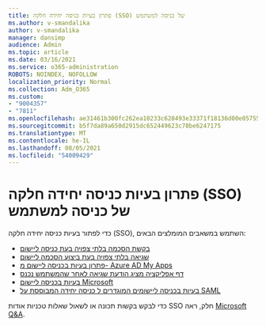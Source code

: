```yaml
---
title: פתרון בעיות כניסה יחידה חלקה (SSO) של כניסה למשתמש
ms.author: v-smandalika
author: v-smandalika
manager: dansimp
audience: Admin
ms.topic: article
ms.date: 03/16/2021
ms.service: o365-administration
ROBOTS: NOINDEX, NOFOLLOW
localization_priority: Normal
ms.collection: Adm_O365
ms.custom:
- "9004357"
- "7811"
ms.openlocfilehash: ae31461b300fc262ea10233c628493e33371f18136d00e05755971c08d2ba3d3
ms.sourcegitcommit: b5f7da89a650d2915dc652449623c78be6247175
ms.translationtype: MT
ms.contentlocale: he-IL
ms.lasthandoff: 08/05/2021
ms.locfileid: "54009429"
---
```

# <a name="troubleshoot-seamless-single-sign-on-sso-user-sign-in-issues"></a>פתרון בעיות כניסה יחידה חלקה (SSO) של כניסה למשתמש

כדי לפתור בעיות כניסה יחידה חלקה (SSO), השתמש במשאבים המומלצים הבאים:

- [בקשת הסכמה בלתי צפויה בעת כניסה ליישום](https://docs.microsoft.com/azure/active-directory/manage-apps/application-sign-in-unexpected-user-consent-prompt) 
- [שגיאה בלתי צפויה בעת ביצוע הסכמה ליישום](https://docs.microsoft.com/azure/active-directory/manage-apps/application-sign-in-unexpected-user-consent-error) 
- [פתרון בעיות בכניסה ליישום מ- Azure AD My Apps](https://docs.microsoft.com/azure/active-directory/manage-apps/application-sign-in-other-problem-access-panel) 
- [דף אפליקציה מציג הודעת שגיאה לאחר שהמשתמש נכנס](https://docs.microsoft.com/azure/active-directory/manage-apps/application-sign-in-problem-application-error)
- [בעיות בכניסה ליישום Microsoft](https://docs.microsoft.com/azure/active-directory/manage-apps/application-sign-in-problem-first-party-microsoft) 
- [בעיות בכניסה ליישומים המוגדרים ל כניסה יחידה המבוססת על SAML](https://docs.microsoft.com/azure/active-directory/manage-apps/application-sign-in-problem-federated-sso-gallery)

כדי לבקש בקשות תכונה או לשאול שאלות טכניות אודות SSO חלק, ראה [Microsoft Q&A](https://docs.microsoft.com/answers/topics/azure-ad-single-sign-on.html).

